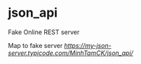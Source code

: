 # json_api
Fake Online REST server

Map to fake server *https://my-json-server.typicode.com/MinhTamCK/json_api/*
